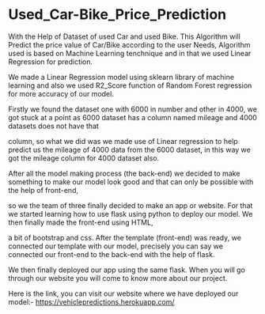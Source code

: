 # Used_Car-Bike_Price_Prediction
With the Help of Dataset of used Car and used Bike. This Algorithm will Predict the price value of Car/Bike according to the user Needs,
Algorithm used is based on Machine Learning tenchnique and in that we used Linear Regression for prediction.

We made a Linear Regression model using sklearn library of machine learning and also we used R2_Score function of Random Forest regression for more accuracy of our model.

Firstly we found the dataset one with 6000 in number and other in 4000, we got stuck at a point as 6000 dataset has a column named mileage and 4000 datasets does not have that

column, so what we did was we made use of Linear regression to help predict us the mileage of 4000 data from the 6000 dataset, in this way we got the mileage column for 4000 dataset also.

After all the model making process (the back-end) we decided to make something to make our model look good and that can only be possible with the help of front-end,

so we the team of three finally decided to make an app or website. For that we started learning how to use flask using python to deploy our model. We then finally made the front-end using HTML, 

a bit of bootstrap and css. After the template (front-end) was ready, we connected our template with our model, precisely you can say we connected our front-end to the back-end with the help of flask.

We then finally deployed our app using the same flask. When you will go through our website you will come to know more about our project.

Here is the link, you can visit our website where we have deployed our model:-      https://vehiclepredictions.herokuapp.com/
